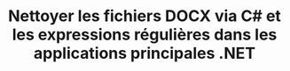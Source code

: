 ---
############################# Static ############################
layout: "auto-gen-gist"
draft: false
path: "fr/redaction/net/regex/docx"
otherformats: CSV DOC DOCM DOT DOTM DOTX PDF POT POTM PPS PPSM PPSX PPT PPTM PPTX RTF XLS XLSM XLSX XLT XLTM XLTX  

############################# Head ############################
head_title: "Masquer DOCX documents à l'aide d'expressions régulières via .NET Core"
head_description: "Caviardez les informations sensibles à l'aide d'expressions régulières à partir de documents de différents formats"

############################# Header ############################
title: "Nettoyer les fichiers DOCX via C# et les expressions régulières dans les applications principales .NET"
description: "Recherchez et supprimez les informations sensibles des documents, feuilles de calcul et présentations Office et OpenOffice, ainsi que de DOCX sur Windows, Linux et macOS"

################### SubMenu/Download Button #####################
submenu:
    enable: true

############################# About ############################
about:
    enable: true
    title: "Caviardage du texte du document pour l'API .NET"
    content: |
        Une interface unique indépendante du format pour le nettoyage des informations sensibles et classifiées des documents et images PDF, Word, Excel, PowerPoint, y compris la possibilité de modifier les métadonnées et de supprimer les commentaires. Avec l'outil GroupDocs.Redaction for .NET, vous pouvez expurger les informations classifiées et enregistrer le document expurgé dans PDF, en transformant toutes les pages en images raster ou en conservant le document dans son format d'origine pour une édition ultérieure.

############################# Steps ############################
steps:
    enable: true
    title_left: "Masquer le texte de DOCX à l'aide d'expressions régulières via C#"
    content_left: |
        [GroupDocs.Redaction](fr//redaction/net/) permet aux développeurs .NET d'utiliser toute la force des expressions régulières pour expurger le fichier DOCX en quelques étapes simples.

        *   Créez une instance de la classe [Redactor](https://apireference.groupdocs.com/redaction/net/groupdocs.redaction/redactor) et chargez le fichier DOCX
        *   Créez une instance de la classe [RegexRedaction](https://apireference.groupdocs.com/redaction/net/groupdocs.redaction.redactions/regexredaction) pour rechercher et remplacer le texte
        *   Appelez la méthode [Redactor.Apply](https://apireference.groupdocs.com/redaction/net/groupdocs.redaction/redactor/methods/apply/index) avec l'objet de RegexRedaction
        
    title_right: "Premiers pas avec l'API de rédaction"
    content_right: |
        Installez à partir de la ligne de commande en tant que ```nuget install GroupDocs.Redaction``` ou via la console du gestionnaire de packages de Visual Studio avec ```Install-Package GroupDocs.Redaction```. 
        Vous pouvez également obtenir le programme d'installation MSI hors ligne ou les DLL dans un fichier ZIP à partir de [downloads](https://downloads.groupdocs.com/redaction/net) et le référencer manuellement dans votre projet.  
        
    code: |
        ```cs
        using (Redactor redactor = new Redactor(@"sample.docx"))
        {
        	redactor.Apply(new RegexRedaction("\\d{2}\\s*\\d{2}[^\\d]*\\d{6}", new ReplacementOptions(System.Drawing.Color.Blue)));
        	redactor.Save();
        }
        ```

############################# Demos ############################
demos:
    enable: true
############################# About Formats ############################
about_formats:
    enable: true
############################# More Formats ############################
more_formats:
    enable: true

############################# Back to top ###############################
back_to_top:
    enable: true
---